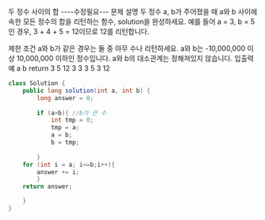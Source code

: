
두 정수 사이의 합 ----수정필요---
문제 설명
두 정수 a, b가 주어졌을 때 a와 b 사이에 속한 모든 정수의 합을 리턴하는 함수, solution을 완성하세요.
예를 들어 a = 3, b = 5인 경우, 3 + 4 + 5 = 12이므로 12를 리턴합니다.

 
제한 조건
a와 b가 같은 경우는 둘 중 아무 수나 리턴하세요.
a와 b는 -10,000,000 이상 10,000,000 이하인 정수입니다.
a와 b의 대소관계는 정해져있지 않습니다.
입출력 예
a	b	return
3	5	12
3	3	3
5	3	12
```java
class Solution {
    public long solution(int a, int b) {
        long answer = 0;
        
        if (a>b){ //b가 큰 수 
            int tmp = 0;
            tmp = a;
            a = b;
            b = tmp;
            
        }
    for (int i = a; i<=b;i++){
        answer += i;
        }   
    return answer;

    }
}
```
